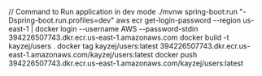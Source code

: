 // Command to Run application in dev mode 
./mvnw spring-boot:run "-Dspring-boot.run.profiles=dev"
aws ecr get-login-password --region us-east-1 | docker login --username AWS --password-stdin 394226507743.dkr.ecr.us-east-1.amazonaws.com
docker build -t kayzej/users .
docker tag kayzej/users:latest 394226507743.dkr.ecr.us-east-1.amazonaws.com/kayzej/users:latest
docker push 394226507743.dkr.ecr.us-east-1.amazonaws.com/kayzej/users:latest